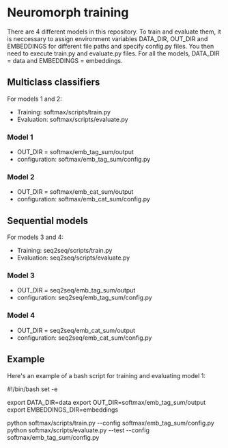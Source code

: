 # Neuromorph training

There are 4 different models in this repository. To train and evaluate them, it is neccessary to assign
environment variables DATA\_DIR, OUT\_DIR and EMBEDDINGS for different file paths and specify config.py files.
You then need to execute train.py and evaluate.py files. For all the models, DATA_DIR = data and EMBEDDINGS = embeddings.

## Multiclass classifiers

For models 1 and 2:

* Training: softmax/scripts/train.py
* Evaluation: softmax/scripts/evaluate.py

### Model 1

* OUT\_DIR = softmax/emb\_tag\_sum/output
* configuration: softmax/emb\_tag\_sum/config.py

### Model 2

* OUT\_DIR = softmax/emb\_cat\_sum/output
* configuration: softmax/emb\_cat\_sum/config.py

## Sequential models

For models 3 and 4:

* Training: seq2seq/scripts/train.py
* Evaluation: seq2seq/scripts/evaluate.py

### Model 3

* OUT\_DIR = seq2seq/emb\_tag\_sum/output
* configuration: seq2seq/emb\_tag\_sum/config.py

### Model 4

* OUT\_DIR = seq2seq/emb\_cat\_sum/output
* configuration: seq2seq/emb\_cat\_sum/config.py

## Example

Here's an example of a bash script for training and evaluating model 1:

\#!/bin/bash
set -e

export DATA\_DIR=data
export OUT\_DIR=softmax/emb\_tag\_sum/output
export EMBEDDINGS_DIR=embeddings

python softmax/scripts/train.py --config softmax/emb_tag_sum/config.py
python softmax/scripts/evaluate.py --test --config softmax/emb\_tag\_sum/config.py
